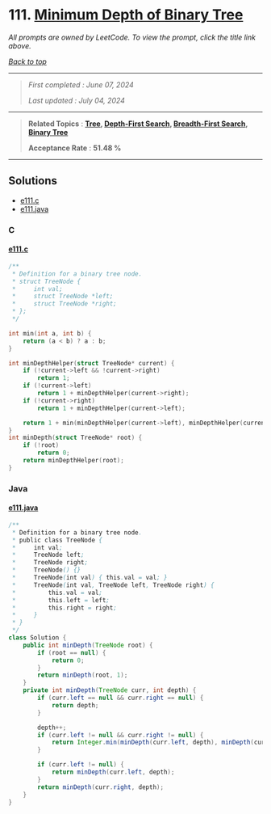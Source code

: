 # 111. [Minimum Depth of Binary Tree](<https://leetcode.com/problems/minimum-depth-of-binary-tree>)

*All prompts are owned by LeetCode. To view the prompt, click the title link above.*

*[Back to top](<../README.md>)*

------

> *First completed : June 07, 2024*
>
> *Last updated : July 04, 2024*

------

> **Related Topics** : **[Tree](<by_topic/Tree.md>), [Depth-First Search](<by_topic/Depth-First Search.md>), [Breadth-First Search](<by_topic/Breadth-First Search.md>), [Binary Tree](<by_topic/Binary Tree.md>)**
>
> **Acceptance Rate** : **51.48 %**

------

## Solutions

- [e111.c](<../my-submissions/e111.c>)
- [e111.java](<../my-submissions/e111.java>)
### C
#### [e111.c](<../my-submissions/e111.c>)
```C
/**
 * Definition for a binary tree node.
 * struct TreeNode {
 *     int val;
 *     struct TreeNode *left;
 *     struct TreeNode *right;
 * };
 */

int min(int a, int b) {
    return (a < b) ? a : b;
}

int minDepthHelper(struct TreeNode* current) {
    if (!current->left && !current->right) 
        return 1;
    if (!current->left)
        return 1 + minDepthHelper(current->right);
    if (!current->right)
        return 1 + minDepthHelper(current->left);

    return 1 + min(minDepthHelper(current->left), minDepthHelper(current->right));
}
int minDepth(struct TreeNode* root) {
    if (!root)
        return 0;
    return minDepthHelper(root);
}


```

### Java
#### [e111.java](<../my-submissions/e111.java>)
```Java
/**
 * Definition for a binary tree node.
 * public class TreeNode {
 *     int val;
 *     TreeNode left;
 *     TreeNode right;
 *     TreeNode() {}
 *     TreeNode(int val) { this.val = val; }
 *     TreeNode(int val, TreeNode left, TreeNode right) {
 *         this.val = val;
 *         this.left = left;
 *         this.right = right;
 *     }
 * }
 */
class Solution {
    public int minDepth(TreeNode root) {
        if (root == null) {
            return 0;
        }
        return minDepth(root, 1);
    }
    private int minDepth(TreeNode curr, int depth) {
        if (curr.left == null && curr.right == null) {
            return depth;
        }

        depth++;
        if (curr.left != null && curr.right != null) {
            return Integer.min(minDepth(curr.left, depth), minDepth(curr.right, depth));
        }

        if (curr.left != null) {
            return minDepth(curr.left, depth);
        }
        return minDepth(curr.right, depth);
    }
}
```

